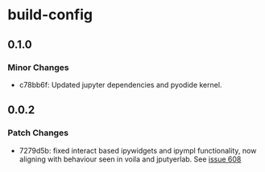 # build-config

## 0.1.0

### Minor Changes

- c78bb6f: Updated jupyter dependencies and pyodide kernel.

## 0.0.2

### Patch Changes

- 7279d5b: fixed interact based ipywidgets and ipympl functionality, now aligning with behaviour seen in voila and jputyerlab. See [issue 608](https://github.com/jupyter-book/thebe/issues/608)
